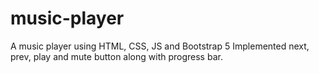 # music-player
A music player using HTML, CSS, JS and Bootstrap 5
Implemented next, prev, play and mute button along with progress bar.
